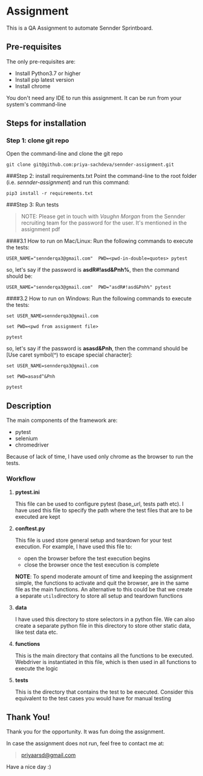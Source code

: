 # Assignment

This is a QA Assignment to automate Sennder Sprintboard.

## Pre-requisites 

The only pre-requisites are:
- Install Python3.7 or higher 
- Install pip latest version 
- Install chrome

You don't need any IDE to run this assignment. It can be run from your system's command-line

## Steps for installation
### Step 1: clone git repo
Open the command-line and clone the git repo
```
git clone git@github.com:priya-sachdeva/sennder-assignment.git
```

###Step 2: install requirements.txt
Point the command-line to the root folder (i.e. *sennder-assignment*) and run this command:
```
pip3 install -r requirements.txt
```

###Step 3: Run tests
> NOTE: Please get in touch with *Vaughn Morgan* from the Sennder recruiting team for the password for the user. It's mentioned in the assignment pdf 

####3.1 How to run on Mac/Linux:
Run the following commands to execute the tests:
```
USER_NAME="sennderqa3@gmail.com"  PWD=<pwd-in-double=quotes> pytest
```
so, let's say if the password is **asdR#!asd&Pnh%**, then the command should be:
```
USER_NAME="sennderqa3@gmail.com"  PWD="asdR#!asd&Pnh%" pytest
```

####3.2 How to run on Windows:
Run the following commands to execute the tests:
```
set USER_NAME=sennderqa3@gmail.com  
```
```
set PWD=<pwd from assignment file> 
```
```
pytest
```

so, let's say if the password is **asasd&Pnh**, then the command should be
[Use caret symbol(^) to escape special character]:
```
set USER_NAME=sennderqa3@gmail.com  
```
```
set PWD=asasd^&Pnh 
```
```
pytest
```


## Description
The main components of the framework are:
- pytest
- selenium
- chromedriver

Because of lack of time, I have used only chrome as the browser to run the tests.

### Workflow

1. **pytest.ini**

    This file can be used to configure pytest (base_url, tests path etc). 
    I have used this file to specify the path where the test files that are to be executed are kept
   

2. **conftest.py**

    This file is used store general setup and teardown for your test execution. For example, I have used this file to: 
    - open the browser before the test execution begins
    - close the browser once the test execution is complete
    
    **NOTE**: To spend moderate amount of time and keeping the assignment simple, the functions to activate and quit the browser, are in the same file as the main functions. An alternative to this could be that we create a separate ```utils```directory to store all setup and teardown functions


3. **data**
    
    I have used this directory to store selectors in a python file. We can also create a separate python file in this directory to store other static data, like
      test data
    etc.


4. **functions**

    This is the main directory that contains all the functions to be executed. Webdriver is instantiated in this file, which is then used in all functions to execute the logic


5. **tests**

    This is the directory that contains the test to be executed. Consider this equivalent to the test cases you would have for manual testing

## Thank You!
Thank you for the opportunity. It was fun doing the assignment.

In case the assignment does not run, feel free to contact me at:
> priyaarsd@gmail.com

 

Have a nice day :)

